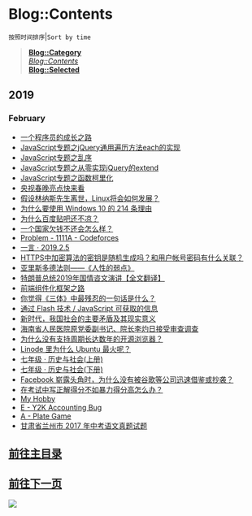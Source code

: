 # Blog::Contents
`按照时间排序`|`Sort by time`
> **[Blog::Category](/blog/category/)**  
> *[Blog::Contents](/blog/contents)*  
> **[Blog::Selected](/blog/)**

## 2019
### February
* [一个程序员的成长之路](2019/MgXZH4Scw6Lckg9C)
* [JavaScript专题之jQuery通用遍历方法each的实现](2019/Qs78QhEGFiM32IdR)
* [JavaScript专题之乱序](2019/L0JKxU7seBp5ojyV)
* [JavaScript专题之从零实现jQuery的extend](2019/QyRkrMZCL2A43LDZ)
* [JavaScript专题之函数柯里化](2019/t7folwF8cim1Fz1U)
* [央视春晚亮点快来看](2019/ZjMVtiJU8y888r9G)
* [假设林纳斯先生离世，Linux将会如何发展？](2019/WZpa45g9ZzpsTumo)
* [为什么要使用 Windows 10 的 214 条理由](2019/xm9vsRaSadKuET3S)
* [为什么百度贴吧还不凉？](2019/zPb0d7BjpRakGOJn)
* [一个国家欠钱不还会怎么样？](2019/pMY4VFUptYIEvEO1)
* [Problem - 1111A - Codeforces](2019/sfwkIoou1ati8BpX)
* [一言 · 2019.2.5](2019/QrW9XPZgi4e4VRir)
* [HTTPS中加密算法的密钥是随机生成吗？和用户帐号密码有什么关联？](2019/yV0Mes7HLjnFfZeR)
* [亚里斯多德法则——《人性的弱点》](2019/mwnBDRTfDWm5G1ik)
* [特朗普总统2019年国情咨文演讲【全文翻译】](2019/ouGF3MEDGh6Yxq6G)
* [前端组件化框架之路](2019/WZIjdMCoXyGOqn0W)
* [你觉得《三体》中最残忍的一句话是什么？](2019/6X0SYbSEFsSXQqg3)
* [通过 Flash 技术 / JavaScript 可获取的信息](2019/xe4HBf4N9r4SGCmE)
* [新时代，我国社会的主要矛盾及其现实意义](2019/jnaepONrQVLF5P8Q)
* [海南省人民医院原党委副书记、院长李灼日接受审查调查](2019/4fJsqMWacnMRA2mf)
* [为什么没有支持周期长达数年的开源浏览器？](2019/7EWcPMg4rquWzoEF)
* [Linode 里为什么 Ubuntu 最火呢？](2019/nlVS8t83aWpb1X3F)
* [七年级 · 历史与社会(上册)](2019/dphjWD2ClYM7TOAK)
* [七年级 · 历史与社会(下册)](2019/Q0pYpZeNhOi0Wm5v)
* [Facebook 崭露头角时，为什么没有被谷歌等公司迅速借鉴或抄袭？](2019/isSmqrBoFUT0FVuC)
* [在考试中写正解得分不如暴力得分高怎么办？](2019/wkDiPQRpX3UGpzbb)
* [My Hobby](2019/GtmMN7PWAYLOVtUx)
* [E - Y2K Accounting Bug](2019/U7cuaviCRbMgbMJr)
* [A - Plate Game](2019/2qfFRq6fZAhMEXH5)
* [甘肃省兰州市 2017 年中考语文真题试题](2019/XHYjKAEFH9w0roF9)
## [前往主目录](contents.html?src=S6bvY8uqBCYXbdOl)
## [前往下一页](con-1903.html?src=8VXB58e21l0Vv18L)

<script async src="//pagead2.googlesyndication.com/pagead/js/adsbygoogle.js"></script>
<ins class="adsbygoogle"
     style="display:block; text-align:center;"
     data-ad-layout="in-article"
     data-ad-format="fluid"
     data-ad-client="ca-pub-4161171709893056"
     data-ad-slot="3052306384"></ins>
<script>
     (adsbygoogle = window.adsbygoogle || []).push({});
</script>

![](https://ww2.sinaimg.cn/large/005BYqpgly1g01dwo3j72j308c01o080.jpg)
<!-- Global site tag (gtag.js) - Google Analytics -->
<script async src="https://www.googletagmanager.com/gtag/js?id=UA-116309064-2"></script>
<script>
  window.dataLayer = window.dataLayer || [];
  function gtag(){dataLayer.push(arguments);}
  gtag('js', new Date());
  gtag('config', 'UA-116309064-2');
</script>
